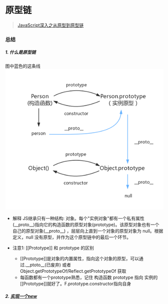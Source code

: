 # 原型链

> [JavaScript深入之从原型到原型链](https://github.com/mqyqingfeng/Blog/issues/2)
### 总结
##### 1. 什么是原型链
图中蓝色的这条线  
![原型链图片](../../media/prototype.png)

- 解释
JS继承只有一种结构: 对象。每个"实例对象"都有一个私有属性(\_\_proto__)指向它的构造函数的原型对象(prototype)。该原型对象也有一个自己的原型对象(\_\_proto__) ，层层向上直到一个对象的原型对象为 null。根据定义，null 没有原型，并作为这个原型链中的最后一个环节。

- 注意1: \[[Prototype]] 和 prototype 的区别
  - [[Prototype]]是对象的内置属性，指向这个对象的原型，可以通过.\_\_ptoto__(已废弃) 或者 Object.getPrototypeOf/Reflect.getPrototypeOf 获取
  - 每函数都有一个prototype熟悉，记住 构造函数 prototype 指向 实例的 \[[Prototype]]就好了。F.prototype.constructor指向自身
##### 2. [实现一个new](base/codeWriting/new.md)
